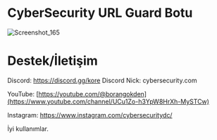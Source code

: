 
# CyberSecurity URL Guard Botu

![Screenshot_165](https://github.com/user-attachments/assets/312c5c64-9296-43ac-8797-7bdb36b978c3)



# Destek/İletişim
Discord: https://discord.gg/kore
Discord Nick: cybersecurity.com

YouTube: [https://youtube.com/@borangokden](https://www.youtube.com/channel/UCu1Zo-h3YpW8HrXh-MySTCw)

Instagram: https://www.instagram.com/cybersecuritydc/

İyi kullanımlar.
